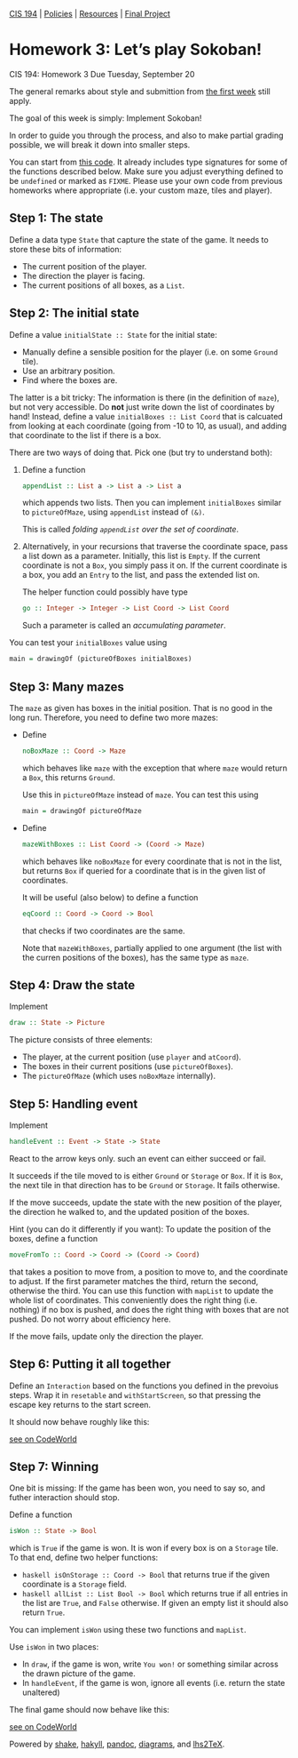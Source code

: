[CIS 194](https://www.seas.upenn.edu/~cis194/fall16/index.html) | [Policies](https://www.seas.upenn.edu/~cis194/fall16/policies.html) | [Resources](https://www.seas.upenn.edu/~cis194/fall16/resources.html) | [Final Project](https://www.seas.upenn.edu/~cis194/fall16/final.html)

# Homework 3: Let’s play Sokoban!

CIS 194: Homework 3
Due Tuesday, September 20

The general remarks about style and submittion from [the first week](https://www.seas.upenn.edu/~cis194/fall16/hw/01-intro.html) still apply.

The goal of this week is simply: Implement Sokoban!

In order to guide you through the process, and also to make partial grading possible, we will break it down into smaller steps.

You can start from [this code](https://code.world/haskell#PC8zcugVZZ1W5SW0RGS33SA). It already includes type signatures for some of the functions described below. Make sure you adjust everything defined to be `undefined` or marked as `FIXME`. Please use your own code from previous homeworks where appropriate (i.e. your custom maze, tiles and player).

## Step 1: The state

Define a data type `State` that capture the state of the game. It needs to store these bits of information:

- The current position of the player.
- The direction the player is facing.
- The current positions of all boxes, as a `List`.

## Step 2: The initial state

Define a value `initialState :: State` for the initial state:

- Manually define a sensible position for the player (i.e. on some `Ground` tile).
- Use an arbitrary position.
- Find where the boxes are.

The latter is a bit tricky: The information is there (in the definition of `maze`), but not very accessible. Do **not** just write down the list of coordinates by hand! Instead, define a value `initialBoxes :: List Coord` that is calcuated from looking at each coordinate (going from -10 to 10, as usual), and adding that coordinate to the list if there is a box.

There are two ways of doing that. Pick one (but try to understand both):

1. Define a function

   ```haskell
   appendList :: List a -> List a -> List a
   ```

   which appends two lists. Then you can implement `initialBoxes` similar to `pictureOfMaze`, using `appendList` instead of `(&)`.

   This is called *folding `appendList` over the set of coordinate*.

2. Alternatively, in your recursions that traverse the coordinate space, pass a list down as a parameter. Initially, this list is `Empty`. If the current coordinate is not a `Box`, you simply pass it on. If the current coordinate is a box, you add an `Entry` to the list, and pass the extended list on.

   The helper function could possibly have type

   ```haskell
   go :: Integer -> Integer -> List Coord -> List Coord
   ```

   Such a parameter is called an *accumulating parameter*.

You can test your `initialBoxes` value using

```haskell
main = drawingOf (pictureOfBoxes initialBoxes)
```

## Step 3: Many mazes

The `maze` as given has boxes in the initial position. That is no good in the long run. Therefore, you need to define two more mazes:

- Define

  ```haskell
  noBoxMaze :: Coord -> Maze
  ```

  which behaves like `maze` with the exception that where `maze` would return a `Box`, this returns `Ground`.

  Use this in `pictureOfMaze` instead of `maze`. You can test this using

  ```haskell
  main = drawingOf pictureOfMaze
  ```

- Define

  ```haskell
  mazeWithBoxes :: List Coord -> (Coord -> Maze)
  ```

  which behaves like `noBoxMaze` for every coordinate that is not in the list, but returns `Box` if queried for a coordinate that is in the given list of coordinates.

  It will be useful (also below) to define a function

  ```haskell
  eqCoord :: Coord -> Coord -> Bool
  ```

  that checks if two coordinates are the same.

  Note that `mazeWithBoxes`, partially applied to one argument (the list with the curren positions of the boxes), has the same type as `maze`.

## Step 4: Draw the state

Implement

```haskell
draw :: State -> Picture
```

The picture consists of three elements:

- The player, at the current position (use `player` and `atCoord`).
- The boxes in their current positions (use `pictureOfBoxes`).
- The `pictureOfMaze` (which uses `noBoxMaze` internally).

## Step 5: Handling event

Implement

```haskell
handleEvent :: Event -> State -> State
```

React to the arrow keys only. such an event can either succeed or fail.

It succeeds if the tile moved to is either `Ground` or `Storage` or `Box`. If it is `Box`, the next tile in that direction has to be `Ground` or `Storage`. It fails otherwise.

If the move succeeds, update the state with the new position of the player, the direction he walked to, and the updated position of the boxes.

Hint (you can do it differently if you want): To update the position of the boxes, define a function

```haskell
moveFromTo :: Coord -> Coord -> (Coord -> Coord)
```

that takes a position to move from, a position to move to, and the coordinate to adjust. If the first parameter matches the third, return the second, otherwise the third. You can use this function with `mapList` to update the whole list of coordinates. This conveniently does the right thing (i.e. nothing) if no box is pushed, and does the right thing with boxes that are not pushed. Do not worry about efficiency here.

If the move fails, update only the direction the player.

## Step 6: Putting it all together

Define an `Interaction` based on the functions you defined in the prevoius steps. Wrap it in `resetable` and `withStartScreen`, so that pressing the escape key returns to the start screen.

It should now behave roughly like this:

[see on CodeWorld](https://code.world/run.html?mode=haskell&amp;dhash=De_0DFUfkO9MxkNAEQ5DhFA)

## Step 7: Winning

One bit is missing: If the game has been won, you need to say so, and futher interaction should stop.

Define a function

```haskell
isWon :: State -> Bool
```

which is `True` if the game is won. It is won if every box is on a `Storage` tile. To that end, define two helper functions:

- `haskell isOnStorage :: Coord -> Bool` that returns true if the given coordinate is a `Storage` field.
- `haskell allList :: List Bool -> Bool` which returns true if all entries in the list are `True`, and `False` otherwise. If given an empty list it should also return `True`.

You can implement `isWon` using these two functions and `mapList`.

Use `isWon` in two places:

- In `draw`, if the game is won, write `You won!` or something similar across the drawn picture of the game.
- In `handleEvent`, if the game is won, ignore all events (i.e. return the state unaltered)

The final game should now behave like this:

[see on CodeWorld](https://code.world/run.html?mode=haskell&amp;dhash=DDav7JxxBO9jwO6B8-3ejRA)

Powered by [shake](http://community.haskell.org/~ndm/shake/), [hakyll](http://jaspervdj.be/hakyll/index.html), [pandoc](http://johnmacfarlane.net/pandoc/), [diagrams](http://projects.haskell.org/diagrams), and [lhs2TeX](http://www.andres-loeh.de/lhs2tex/).